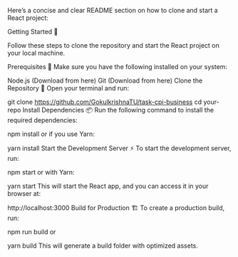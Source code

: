 
Here’s a concise and clear README section on how to clone and start a React project:

Getting Started 🚀


Follow these steps to clone the repository and start the React project on your local machine.

Prerequisites 📌
Make sure you have the following installed on your system:

Node.js (Download from here)
Git (Download from here)
Clone the Repository 📂
Open your terminal and run:

git clone https://github.com/GokulkrishnaTU/task-cpi-business
cd your-repo
Install Dependencies 📦
Run the following command to install the required dependencies:

npm install
or if you use Yarn:

yarn install
Start the Development Server ⚡
To start the development server, run:

npm start
or with Yarn:

yarn start
This will start the React app, and you can access it in your browser at:

http://localhost:3000
Build for Production 🏗️
To create a production build, run:

npm run build
or

yarn build
This will generate a build folder with optimized assets.